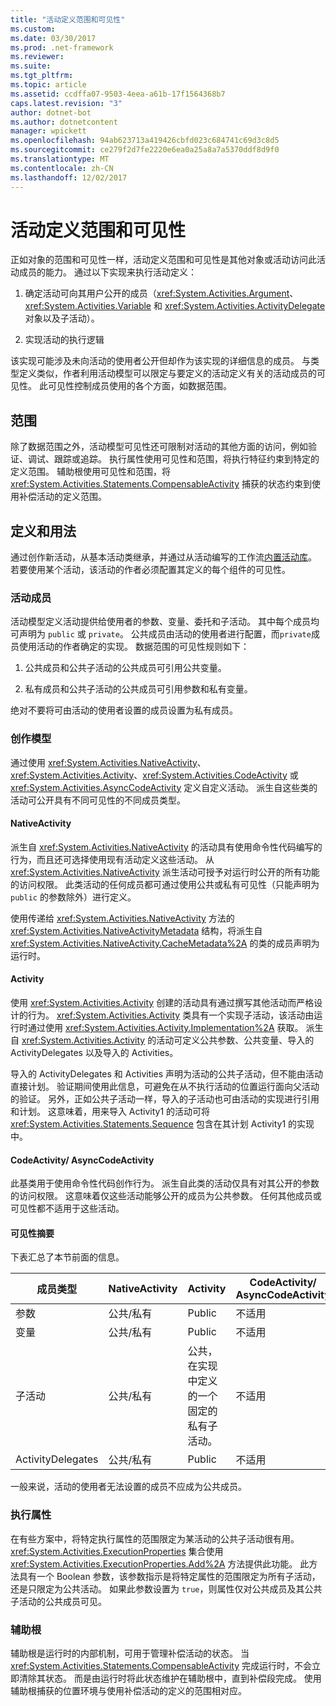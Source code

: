 ```yaml
---
title: "活动定义范围和可见性"
ms.custom: 
ms.date: 03/30/2017
ms.prod: .net-framework
ms.reviewer: 
ms.suite: 
ms.tgt_pltfrm: 
ms.topic: article
ms.assetid: ccdffa07-9503-4eea-a61b-17f1564368b7
caps.latest.revision: "3"
author: dotnet-bot
ms.author: dotnetcontent
manager: wpickett
ms.openlocfilehash: 94ab623713a419426cbfd023c684741c69d3c8d5
ms.sourcegitcommit: ce279f2d7fe2220e6ea0a25a8a7a5370ddf8d9f0
ms.translationtype: MT
ms.contentlocale: zh-CN
ms.lasthandoff: 12/02/2017
---
```

# <a name="activity-definition-scoping-and-visibility"></a>活动定义范围和可见性
正如对象的范围和可见性一样，活动定义范围和可见性是其他对象或活动访问此活动成员的能力。 通过以下实现来执行活动定义：  
  
1.  确定活动可向其用户公开的成员（<xref:System.Activities.Argument>、<xref:System.Activities.Variable> 和 <xref:System.Activities.ActivityDelegate> 对象以及子活动）。  
  
2.  实现活动的执行逻辑  
  
 该实现可能涉及未向活动的使用者公开但却作为该实现的详细信息的成员。  与类型定义类似，作者利用活动模型可以限定与要定义的活动定义有关的活动成员的可见性。  此可见性控制成员使用的各个方面，如数据范围。  
  
## <a name="scope"></a>范围  
 除了数据范围之外，活动模型可见性还可限制对活动的其他方面的访问，例如验证、调试、跟踪或追踪。 执行属性使用可见性和范围，将执行特征约束到特定的定义范围。 辅助根使用可见性和范围，将 <xref:System.Activities.Statements.CompensableActivity> 捕获的状态约束到使用补偿活动的定义范围。  
  
## <a name="definition-and-usage"></a>定义和用法  
 通过创作新活动，从基本活动类继承，并通过从活动编写的工作流[内置活动库](../../../docs/framework/windows-workflow-foundation/net-framework-4-5-built-in-activity-library.md)。 若要使用某个活动，该活动的作者必须配置其定义的每个组件的可见性。  
  
### <a name="activity-members"></a>活动成员  
 活动模型定义活动提供给使用者的参数、变量、委托和子活动。 其中每个成员均可声明为 `public` 或 `private`。 公共成员由活动的使用者进行配置，而`private`成员使用活动的作者确定的实现。 数据范围的可见性规则如下：  
  
1.  公共成员和公共子活动的公共成员可引用公共变量。  
  
2.  私有成员和公共子活动的公共成员可引用参数和私有变量。  
  
 绝对不要将可由活动的使用者设置的成员设置为私有成员。  
  
### <a name="authoring-models"></a>创作模型  
 通过使用 <xref:System.Activities.NativeActivity>、<xref:System.Activities.Activity>、<xref:System.Activities.CodeActivity> 或 <xref:System.Activities.AsyncCodeActivity> 定义自定义活动。 派生自这些类的活动可公开具有不同可见性的不同成员类型。  
  
#### <a name="nativeactivity"></a>NativeActivity  
 派生自 <xref:System.Activities.NativeActivity> 的活动具有使用命令性代码编写的行为，而且还可选择使用现有活动定义这些活动。 从 <xref:System.Activities.NativeActivity> 派生活动可授予对运行时公开的所有功能的访问权限。 此类活动的任何成员都可通过使用公共或私有可见性（只能声明为 `public` 的参数除外）进行定义。  
  
 使用传递给 <xref:System.Activities.NativeActivity> 方法的 <xref:System.Activities.NativeActivityMetadata> 结构，将派生自 <xref:System.Activities.NativeActivity.CacheMetadata%2A> 的类的成员声明为运行时。  
  
#### <a name="activity"></a>Activity  
 使用 <xref:System.Activities.Activity> 创建的活动具有通过撰写其他活动而严格设计的行为。 <xref:System.Activities.Activity> 类具有一个实现子活动，该活动由运行时通过使用 <xref:System.Activities.Activity.Implementation%2A> 获取。 派生自 <xref:System.Activities.Activity> 的活动可定义公共参数、公共变量、导入的 ActivityDelegates 以及导入的 Activities。  
  
 导入的 ActivityDelegates 和 Activities 声明为活动的公共子活动，但不能由活动直接计划。 验证期间使用此信息，可避免在从不执行活动的位置运行面向父活动的验证。 另外，正如公共子活动一样，导入的子活动也可由活动的实现进行引用和计划。 这意味着，用来导入 Activity1 的活动可将 <xref:System.Activities.Statements.Sequence> 包含在其计划 Activity1 的实现中。  
  
#### <a name="codeactivity-asynccodeactivity"></a>CodeActivity/ AsyncCodeActivity  
 此基类用于使用命令性代码创作行为。 派生自此类的活动仅具有对其公开的参数的访问权限。 这意味着仅这些活动能够公开的成员为公共参数。 任何其他成员或可见性都不适用于这些活动。  
  
#### <a name="summary-of-visibilities"></a>可见性摘要  
 下表汇总了本节前面的信息。  
  
|成员类型|NativeActivity|Activity|CodeActivity/ AsyncCodeActivity|  
|-----------------|--------------------|--------------|--------------------------------------|  
|参数|公共/私有|Public|不适用|  
|变量|公共/私有|Public|不适用|  
|子活动|公共/私有|公共，在实现中定义的一个固定的私有子活动。|不适用|  
|ActivityDelegates|公共/私有|Public|不适用|  
  
 一般来说，活动的使用者无法设置的成员不应成为公共成员。  
  
### <a name="execution-properties"></a>执行属性  
 在有些方案中，将特定执行属性的范围限定为某活动的公共子活动很有用。 <xref:System.Activities.ExecutionProperties> 集合使用 <xref:System.Activities.ExecutionProperties.Add%2A> 方法提供此功能。 此方法具有一个 Boolean 参数，该参数指示是将特定属性的范围限定为所有子活动，还是只限定为公共活动。 如果此参数设置为 `true`，则属性仅对公共成员及其公共子活动的公共成员可见。  
  
### <a name="secondary-roots"></a>辅助根  
 辅助根是运行时的内部机制，可用于管理补偿活动的状态。 当 <xref:System.Activities.Statements.CompensableActivity> 完成运行时，不会立即清除其状态。 而是由运行时将此状态维护在辅助根中，直到补偿段完成。 使用辅助根捕获的位置环境与使用补偿活动的定义的范围相对应。
